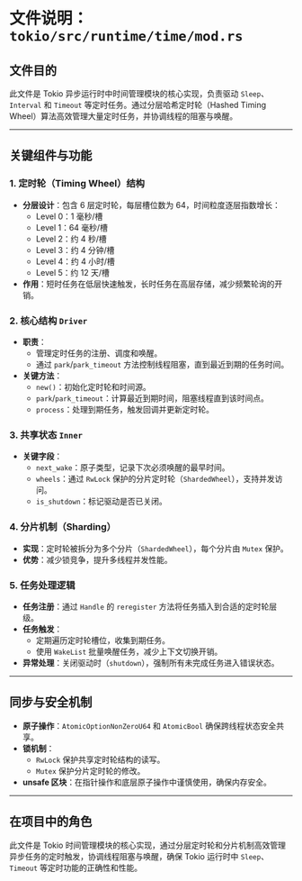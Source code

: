 # 文件说明：`tokio/src/runtime/time/mod.rs`

## 文件目的
此文件是 Tokio 异步运行时中时间管理模块的核心实现，负责驱动 `Sleep`、`Interval` 和 `Timeout` 等定时任务。通过分层哈希定时轮（Hashed Timing Wheel）算法高效管理大量定时任务，并协调线程的阻塞与唤醒。

---

## 关键组件与功能

### 1. **定时轮（Timing Wheel）结构**
- **分层设计**：包含 6 层定时轮，每层槽位数为 64，时间粒度逐层指数增长：
  - Level 0：1 毫秒/槽
  - Level 1：64 毫秒/槽
  - Level 2：约 4 秒/槽
  - Level 3：约 4 分钟/槽
  - Level 4：约 4 小时/槽
  - Level 5：约 12 天/槽
- **作用**：短时任务在低层快速触发，长时任务在高层存储，减少频繁轮询的开销。

### 2. **核心结构 `Driver`**
- **职责**：
  - 管理定时任务的注册、调度和唤醒。
  - 通过 `park`/`park_timeout` 方法控制线程阻塞，直到最近到期的任务时间。
- **关键方法**：
  - `new()`：初始化定时轮和时间源。
  - `park`/`park_timeout`：计算最近到期时间，阻塞线程直到该时间点。
  - `process`：处理到期任务，触发回调并更新定时轮。

### 3. **共享状态 `Inner`**
- **关键字段**：
  - `next_wake`：原子类型，记录下次必须唤醒的最早时间。
  - `wheels`：通过 `RwLock` 保护的分片定时轮（`ShardedWheel`），支持并发访问。
  - `is_shutdown`：标记驱动是否已关闭。

### 4. **分片机制（Sharding）**
- **实现**：定时轮被拆分为多个分片（`ShardedWheel`），每个分片由 `Mutex` 保护。
- **优势**：减少锁竞争，提升多线程并发性能。

### 5. **任务处理逻辑**
- **任务注册**：通过 `Handle` 的 `reregister` 方法将任务插入到合适的定时轮层级。
- **任务触发**：
  - 定期遍历定时轮槽位，收集到期任务。
  - 使用 `WakeList` 批量唤醒任务，减少上下文切换开销。
- **异常处理**：关闭驱动时（`shutdown`），强制所有未完成任务进入错误状态。

---

## 同步与安全机制
- **原子操作**：`AtomicOptionNonZeroU64` 和 `AtomicBool` 确保跨线程状态安全共享。
- **锁机制**：
  - `RwLock` 保护共享定时轮结构的读写。
  - `Mutex` 保护分片定时轮的修改。
- **unsafe 区块**：在指针操作和底层原子操作中谨慎使用，确保内存安全。

---

## 在项目中的角色
此文件是 Tokio 时间管理模块的核心实现，通过分层定时轮和分片机制高效管理异步任务的定时触发，协调线程阻塞与唤醒，确保 Tokio 运行时中 `Sleep`、`Timeout` 等定时功能的正确性和性能。
